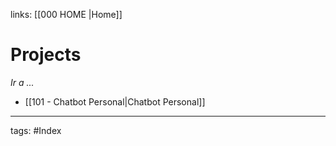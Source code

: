 links: [[000  HOME |Home]] 

# Projects
*Ir a ...*
- [[101 - Chatbot Personal|Chatbot Personal]]


---
tags:
	#Index